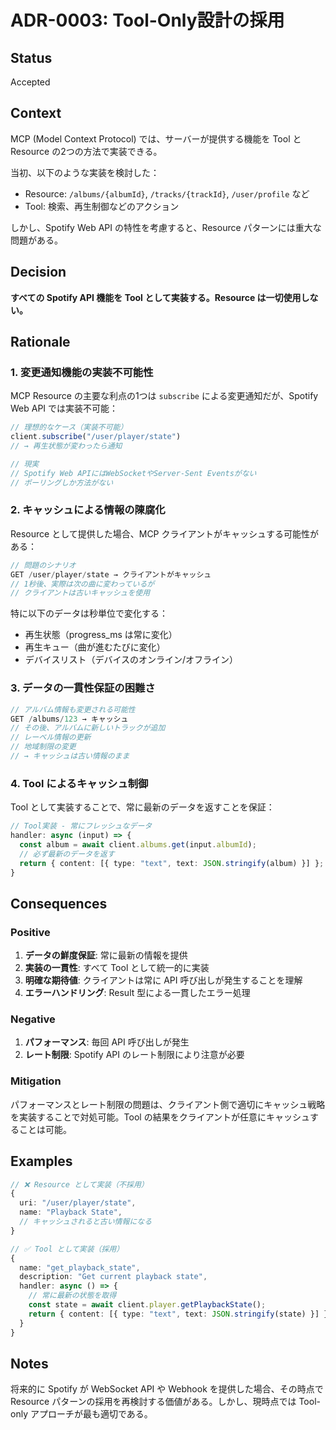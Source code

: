 # ADR-0003: Tool-Only設計の採用

## Status

Accepted

## Context

MCP (Model Context Protocol) では、サーバーが提供する機能を Tool と Resource の2つの方法で実装できる。

当初、以下のような実装を検討した：
- Resource: `/albums/{albumId}`, `/tracks/{trackId}`, `/user/profile` など
- Tool: 検索、再生制御などのアクション

しかし、Spotify Web API の特性を考慮すると、Resource パターンには重大な問題がある。

## Decision

**すべての Spotify API 機能を Tool として実装する。Resource は一切使用しない。**

## Rationale

### 1. 変更通知機能の実装不可能性

MCP Resource の主要な利点の1つは `subscribe` による変更通知だが、Spotify Web API では実装不可能：

```typescript
// 理想的なケース（実装不可能）
client.subscribe("/user/player/state")
// → 再生状態が変わったら通知

// 現実
// Spotify Web APIにはWebSocketやServer-Sent Eventsがない
// ポーリングしか方法がない
```

### 2. キャッシュによる情報の陳腐化

Resource として提供した場合、MCP クライアントがキャッシュする可能性がある：

```typescript
// 問題のシナリオ
GET /user/player/state → クライアントがキャッシュ
// 1秒後、実際は次の曲に変わっているが
// クライアントは古いキャッシュを使用
```

特に以下のデータは秒単位で変化する：
- 再生状態（progress_ms は常に変化）
- 再生キュー（曲が進むたびに変化）
- デバイスリスト（デバイスのオンライン/オフライン）

### 3. データの一貫性保証の困難さ

```typescript
// アルバム情報も変更される可能性
GET /albums/123 → キャッシュ
// その後、アルバムに新しいトラックが追加
// レーベル情報の更新
// 地域制限の変更
// → キャッシュは古い情報のまま
```

### 4. Tool によるキャッシュ制御

Tool として実装することで、常に最新のデータを返すことを保証：

```typescript
// Tool実装 - 常にフレッシュなデータ
handler: async (input) => {
  const album = await client.albums.get(input.albumId);
  // 必ず最新のデータを返す
  return { content: [{ type: "text", text: JSON.stringify(album) }] };
}
```

## Consequences

### Positive

1. **データの鮮度保証**: 常に最新の情報を提供
2. **実装の一貫性**: すべて Tool として統一的に実装
3. **明確な期待値**: クライアントは常に API 呼び出しが発生することを理解
4. **エラーハンドリング**: Result 型による一貫したエラー処理

### Negative

1. **パフォーマンス**: 毎回 API 呼び出しが発生
2. **レート制限**: Spotify API のレート制限により注意が必要

### Mitigation

パフォーマンスとレート制限の問題は、クライアント側で適切にキャッシュ戦略を実装することで対処可能。Tool の結果をクライアントが任意にキャッシュすることは可能。

## Examples

```typescript
// ❌ Resource として実装（不採用）
{
  uri: "/user/player/state",
  name: "Playback State",
  // キャッシュされると古い情報になる
}

// ✅ Tool として実装（採用）
{
  name: "get_playback_state",
  description: "Get current playback state",
  handler: async () => {
    // 常に最新の状態を取得
    const state = await client.player.getPlaybackState();
    return { content: [{ type: "text", text: JSON.stringify(state) }] };
  }
}
```

## Notes

将来的に Spotify が WebSocket API や Webhook を提供した場合、その時点で Resource パターンの採用を再検討する価値がある。しかし、現時点では Tool-only アプローチが最も適切である。